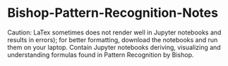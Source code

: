 # Bishop-Pattern-Recognition-Notes
Caution: LaTex sometimes does not render well in Jupyter notebooks and results in errors); for better formatting, download the notebooks and run them on your laptop.
Contain Jupyter notebooks deriving, visualizing and understanding formulas found in Pattern Recognition by Bishop.
